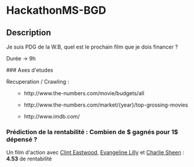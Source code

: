 # HackathonMS-BGD


## Description
<p> Je suis PDG de la W.B, quel est le prochain film que je dois financer ? </p>
<p> Durée -> 9h </p>
### Axes d'etudes
<p> Recuperation / Crawling : </p>
  <ul><ul><li> http://www.the-numbers.com/movie/budgets/all </li></ul></ul>
  <ul><ul><li> http://www.the-numbers.com/market/{year}/top-grossing-movies </li></ul></ul>
  <ul><ul><li> http://www.imdb.com/ </li></ul></ul>

### Prédiction de la rentabilité : Combien de $ gagnés pour 1$ dépensé ?
<p>Un film d'action avec <u>Clint Eastwood</u>, <u>Evangeline Lilly</u> et <u>Charlie Sheen</u> : <b>4.53</b> de rentabilité </p>
